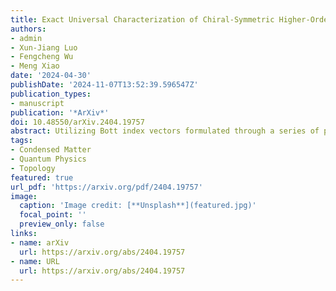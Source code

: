 ```yaml
---
title: Exact Universal Characterization of Chiral-Symmetric Higher-Order Topological Phases
authors:
- admin
- Xun-Jiang Luo
- Fengcheng Wu
- Meng Xiao
date: '2024-04-30'
publishDate: '2024-11-07T13:52:39.596547Z'
publication_types:
- manuscript
publication: '*ArXiv*'
doi: 10.48550/arXiv.2404.19757
abstract: Utilizing Bott index vectors formulated through a series of polynomials of position operators under open boundary conditions, we establish a universal, rigorous, and complete correspondence between the Bott index vector and topological zero-energy corner states in systems with chiral symmetry. Our framework covers systems of arbitrary shapes, including topological phases that cannot be characterized by previously proposed invariants such as multipole moments or multipole chiral numbers. A key feature of our framework is its ability to capture the real-space patterns of zero-energy corner states, providing a deeper understanding of higher-order topological phases. We provide a rigorous analytical proof of its higher-order correspondence. To demonstrate the effectiveness of our theory, we examine several model systems with representative patterns of zero-energy corner states that previous frameworks cannot classify
tags:
- Condensed Matter 
- Quantum Physics
- Topology
featured: true
url_pdf: 'https://arxiv.org/pdf/2404.19757'
image:
  caption: 'Image credit: [**Unsplash**](featured.jpg)'
  focal_point: ''
  preview_only: false
links:
- name: arXiv
  url: https://arxiv.org/abs/2404.19757
- name: URL
  url: https://arxiv.org/abs/2404.19757
---
```

